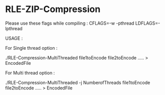 # RLE-ZIP-Compression

Please use these flags while compiling :
CFLAGS=-w -pthread
LDFLAGS=-lpthread

USAGE :

For Single thread option :

./RLE-Compression-MultiThreaded  file1toEncode file2toEncode .....   > EncodedFile


For Multi thread option :

./RLE-Compression-MultiThreaded  -j NumberofThreads file1toEncode file2toEncode .....   > EncodedFile

